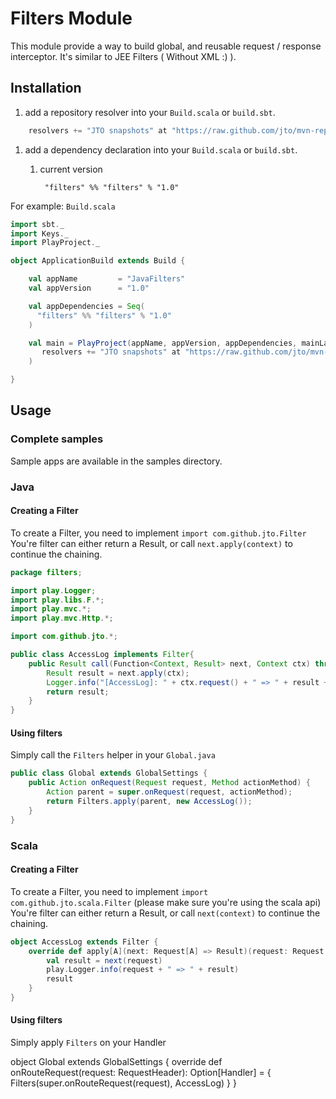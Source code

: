 # Filters Module

This module provide a way to build global, and reusable request / response interceptor.
It's similar to JEE Filters ( Without XML :) ).

## Installation

1. add a repository resolver into your `Build.scala` or `build.sbt`.

```scala
	resolvers += "JTO snapshots" at "https://raw.github.com/jto/mvn-repo/master/snapshots"
```

1. add a dependency declaration into your `Build.scala` or `build.sbt`.
    1. current version

            "filters" %% "filters" % "1.0"

For example: `Build.scala`

```scala
import sbt._
import Keys._
import PlayProject._

object ApplicationBuild extends Build {

    val appName         = "JavaFilters"
    val appVersion      = "1.0"

    val appDependencies = Seq(
      "filters" %% "filters" % "1.0"
    )

    val main = PlayProject(appName, appVersion, appDependencies, mainLang = JAVA).settings(
       resolvers += "JTO snapshots" at "https://raw.github.com/jto/mvn-repo/master/snapshots"
    )

}
```

## Usage

### Complete samples

Sample apps are available in the samples directory.

### Java

#### Creating a Filter

To create a Filter, you need to implement `import com.github.jto.Filter`
You're filter can either return a Result, or call `next.apply(context)` to continue the chaining.

```java
package filters;

import play.Logger;
import play.libs.F.*;
import play.mvc.*;
import play.mvc.Http.*;

import com.github.jto.*;

public class AccessLog implements Filter{
	public Result call(Function<Context, Result> next, Context ctx) throws Throwable{
		Result result = next.apply(ctx);
		Logger.info("[AccessLog]: " + ctx.request() + " => " + result + ", Headers: " + ctx.response().getHeaders());
		return result;
	}
}
```

#### Using filters

Simply call the `Filters` helper in your `Global.java`

```java
public class Global extends GlobalSettings {
	public Action onRequest(Request request, Method actionMethod) {
		Action parent = super.onRequest(request, actionMethod);
		return Filters.apply(parent, new AccessLog());
	}
}
```


### Scala

#### Creating a Filter

To create a Filter, you need to implement `import com.github.jto.scala.Filter` (please make sure you're using the scala api)
You're filter can either return a Result, or call `next(context)` to continue the chaining.

```scala
object AccessLog extends Filter {
	override def apply[A](next: Request[A] => Result)(request: Request[A]): Result = {
		val result = next(request)
		play.Logger.info(request + " => " + result)
		result
	}
}
```

#### Using filters

Simply apply `Filters` on your Handler

object Global extends GlobalSettings {
	override def onRouteRequest(request: RequestHeader): Option[Handler] = {
		Filters(super.onRouteRequest(request), AccessLog)
	}
}
